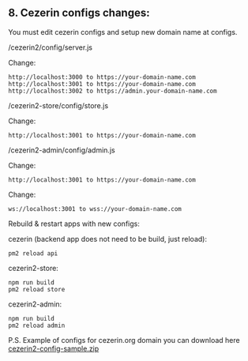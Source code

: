 ## 8. Cezerin configs changes:

You must edit cezerin configs and setup new domain name at configs.

/cezerin2/config/server.js

Change:

```
http://localhost:3000 to https://your-domain-name.com
http://localhost:3001 to https://your-domain-name.com
http://localhost:3002 to https://admin.your-domain-name.com
```

/cezerin2-store/config/store.js

Change:

```
http://localhost:3001 to https://your-domain-name.com
```

/cezerin2-admin/config/admin.js

Change:

```
http://localhost:3001 to https://your-domain-name.com
```

Change:

```
ws://localhost:3001 to wss://your-domain-name.com
```

Rebuild & restart apps with new configs:

cezerin (backend app does not need to be build, just reload):

```
pm2 reload api
```

cezerin2-store:

```
npm run build
pm2 reload store
```

cezerin2-admin:

```
npm run build
pm2 reload admin
```

P.S. Example of configs for cezerin.org domain you can download here [cezerin2-config-sample.zip](https://github.com/Cezerin2/cezerin2/files/4350955/cezerin2-config-sample.zip)
